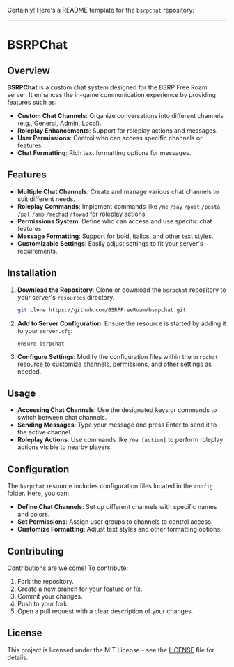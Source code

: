 Certainly! Here's a README template for the `bsrpchat` repository:

---

# BSRPChat

## Overview

**BSRPChat** is a custom chat system designed for the BSRP Free Roam server. It enhances the in-game communication experience by providing features such as:

- **Custom Chat Channels**: Organize conversations into different channels (e.g., General, Admin, Local).
- **Roleplay Enhancements**: Support for roleplay actions and messages.
- **User Permissions**: Control who can access specific channels or features.
- **Chat Formatting**: Rich text formatting options for messages.

## Features

- **Multiple Chat Channels**: Create and manage various chat channels to suit different needs.
- **Roleplay Commands**: Implement commands like `/me` `/say`   `/post` `/posta` `/pol`  `/amb` `/mechad`  `/towad`    for roleplay actions.
- **Permissions System**: Define who can access and use specific chat features.
- **Message Formatting**: Support for bold, italics, and other text styles.
- **Customizable Settings**: Easily adjust settings to fit your server's requirements.

## Installation

1. **Download the Repository**: Clone or download the `bsrpchat` repository to your server's `resources` directory.

   ```bash
   git clone https://github.com/BSRPFreeRoam/bsrpchat.git
   ```

2. **Add to Server Configuration**: Ensure the resource is started by adding it to your `server.cfg`:

   ```plaintext
   ensure bsrpchat
   ```

3. **Configure Settings**: Modify the configuration files within the `bsrpchat` resource to customize channels, permissions, and other settings as needed.

## Usage

- **Accessing Chat Channels**: Use the designated keys or commands to switch between chat channels.
- **Sending Messages**: Type your message and press Enter to send it to the active channel.
- **Roleplay Actions**: Use commands like `/me [action]` to perform roleplay actions visible to nearby players.

## Configuration

The `bsrpchat` resource includes configuration files located in the `config` folder. Here, you can:

- **Define Chat Channels**: Set up different channels with specific names and colors.
- **Set Permissions**: Assign user groups to channels to control access.
- **Customize Formatting**: Adjust text styles and other formatting options.

## Contributing

Contributions are welcome! To contribute:

1. Fork the repository.
2. Create a new branch for your feature or fix.
3. Commit your changes.
4. Push to your fork.
5. Open a pull request with a clear description of your changes.

## License

This project is licensed under the MIT License - see the [LICENSE](https://github.com/BSRPFreeRoam/bsrpchat/blob/main/LICENSE) file for details.

